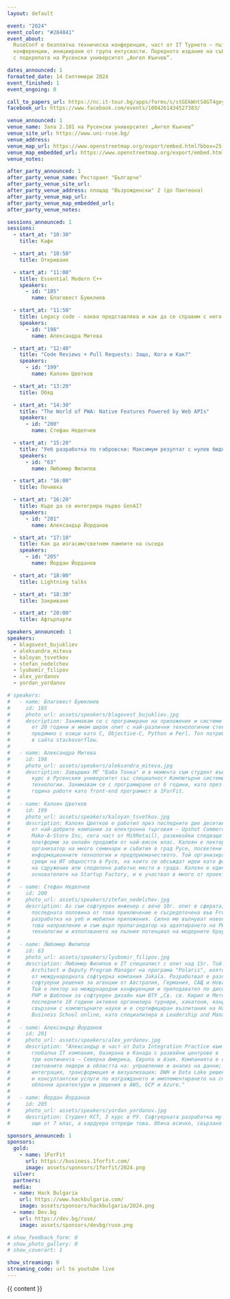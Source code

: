 ```yaml
---
layout: default

event: "2024"
event_color: "#284841"
event_about:
  RuseConf е безплатна техническа конференция, част от IT Турнето – пътуващи из България
  конференции, инициирани от група ентусиасти. Поредното издание на събитието се организира
  с подкрепата на Русенски университет „Ангел Кънчев“.

dates_announced: 1
formatted_date: 14 Септември 2024
event_finished: 1
event_ongoing: 0

call_to_papers_url: https://nc.it-tour.bg/apps/forms/s/stGEkWntS8GT4geydtAwG5Fb
facebook_url: https://www.facebook.com/events/1004261434527383/

venue_announced: 1
venue_name: Зала 2.101 на Русенски университет „Ангел Кънчев“
venue_site_url: https://www.uni-ruse.bg/
venue_address:
venue_map_url: https://www.openstreetmap.org/export/embed.html?bbox=25.967790484428406%2C43.85256793116109%2C25.975606441497803%2C43.85754637394966&amp;layer=mapnik&amp;marker=43.85505720450864%2C25.971698462963104
venue_map_embedded_url: https://www.openstreetmap.org/export/embed.html?bbox=25.967790484428406%2C43.85256793116109%2C25.975606441497803%2C43.85754637394966&amp;layer=mapnik&amp;marker=43.85505720450864%2C25.971698462963104
venue_notes:

after_party_announced: 1
after_party_venue_name: Ресторант "Българче"
after_party_venue_site_url:
after_party_venue_address: площад "Възрожденски" 2 (до Пантеона)
after_party_venue_map_url:
after_party_venue_map_embedded_url:
after_party_venue_notes:

sessions_announced: 1
sessions:
  - start_at: "10:30"
    title: Кафе

  - start_at: "10:50"
    title: Откриване

  - start_at: "11:00"
    title: Essential Modern C++
    speakers:
      - id: "185"
        name: Благовест Буюклиев

  - start_at: "11:50"
    title: Legacy code - какво представлява и как да се справим с него
    speakers:
      - id: "198"
        name: Александра Митева

  - start_at: "12:40"
    title: "Code Reviews + Pull Requests: Защо, Кога и Как?"
    speakers:
      - id: "199"
        name: Калоян Цветков

  - start_at: "13:20"
    title: Обяд

  - start_at: "14:30"
    title: "The World of PWA: Native Features Powered by Web APIs"
    speakers:
      - id: "200"
        name: Стефан Неделчев

  - start_at: "15:20"
    title: "Уеб разработка по габровски: Максимум резултат с нулев бюджет"
    speakers:
      - id: "63"
        name: Любомир Филипов

  - start_at: "16:00"
    title: Почивка

  - start_at: "16:20"
    title: Къде да се интегрира първо GenAI?
    speakers:
      - id: "201"
        name: Александър Йорданов

  - start_at: "17:10"
    title: Как да изгасим/светнем лампите на съседа
    speakers:
      - id: "205"
        name: Йордан Йорданов

  - start_at: "18:00"
    title: Lightning talks

  - start_at: "18:30"
    title: Закриване

  - start_at: "20:00"
    title: Афтърпарти

speakers_announced: 1
speakers:
  - blagovest_bujukliev
  - aleksandra_miteva
  - kaloyan_tsvetkov
  - stefan_nedelchev
  - lyubomir_filipov
  - alex_yordanov
  - yordan_yordanov

# speakers:
#   - name: Благовест Буюклиев
#     id: 185
#     photo_url: assets/speakers/blagovest_bujukliev.jpg
#     description: Занимавам се с програмиране на приложения и системи от повече
#       от 20 години и имам широк опит с най-различни технологични стекове и
#       предимно с езици като C, Objective-C, Python и Perl. Топ потребител от Русе
#       в сайта stackoverflow.
#
#   - name: Александра Митева
#     id: 198
#     photo_url: assets/speakers/aleksandra_miteva.jpg
#     description: Завърших МГ "Баба Тонка" и в момента съм студент във втори
#       курс в Русенския университет със специалност Компютърни системи и
#       технологии. Занимавам се с програмиране от 6 години, като през последната
#       година работя като front-end програмист в 1ForFit.
#
#   - name: Калоян Цветков
#     id: 199
#     photo_url: assets/speakers/kaloyan_tsvetkov.jpg
#     description: Калоян Цветков е работил през последните две десетилетия в една
#       от най-добрите компании за електронна търговия – Upshot Commerce (преди
#       Make-A-Store Inc, сега част от Mi9Retail), развивайки следващото поколение
#       платформи за онлайн продажби от най-висок клас. Калоян е лектор, спонсор и
#       организатор на много семинари и събития в град Русе, посветени на
#       информационните технологии и предприемачеството. Той организира първите
#       срещи на ИТ общността в Русе, на които се обсъждат идеи като формирането
#       на сдружение или споделено работно място в града. Калоян е един от
#       основателите на Startup Factory, и е участвал в много от проектите и идеите на сдружението.
#
#   - name: Стефан Неделчев
#     id: 200
#     photo_url: assets/speakers/stefan_nedelchev.jpg
#     description: Аз съм софтуерен инженер с вече 10г. опит в сферата, като
#       последната половина от това приключение е съсредоточена във Front-end
#       разработка на уеб и мобилни приложения. Силно ме вълнуват новостите в
#       това направление и съм върл пропагандатор на адаптирането на PWA
#       технологии и използването на пълния потенциал на модерните браузъри.
#
#   - name: Любомир Филипов
#     id: 63
#     photo_url: assets/speakers/lyubomir_filipov.jpg
#     description: Любомир Филипов e IT специалист с опит над 15г. Той е Group
#       Architect и Deputy Program Manager на програма "Polaris", която е част
#       от международната софтуерна компания Jakala. Разработвал е различни
#       софтуерни решения за агенции от Австралия, Германия, САЩ и Нова Зеландия.
#       Той е лектор на международни конференции и преподавател по дисциплините
#       PHP и Шаблони за софтуерен дизайн към ВТУ „Св. св. Кирил и Методий“. През
#       последните 10 години активно организира турнири, хакатони, конференции,
#       свързани с компютърните науки и е сертифициран възпитаник на Harvard
#       Business School online, като специализира в Leadership and Management.
#
#   - name: Александър Йорданов
#     id: 201
#     photo_url: assets/speakers/alex_yordanov.jpg
#     description: "Александър е част от Data Integration Practice към Адастра -
#       глобална IT компания, базирана в Канада с развойни центрове в
#       три континента – Северна Америка, Европа и Азия. Компанията е сред
#       световните лидери в областта на: управление и анализ на данни; тяхната
#       интеграция, трансформация и визуализация; DWH и Data Lake решения, както
#       и консултантски услуги по изграждането и имплементирането на специфични
#       облачни архитектури и решения в AWS, GCP и Azure."
#
#   - name: Йордан Йорданов
#     id: 205
#     photo_url: assets/speakers/yordan_yordanov.jpg
#     description: Студент КСТ, 3 курс в РУ. Софтуерната разработка му е страст
#       още от 7 клас, а хардуера отпреди това. Обича всичко, свързано с технологиите.

sponsors_announced: 1
sponsors:
  gold:
    - name: 1ForFit
      url: https://business.1forfit.com/
      image: assets/sponsors/1forfit/2024.png
  silver:
  partners:
  media:
  - name: Hack Bulgaria
    url: https://www.hackbulgaria.com/
    image: assets/sponsors/hackbulgaria/2024.png
  - name: Dev.bg
    url: https://dev.bg/ruse/
    image: assets/sponsors/devbg/ruse.png

# show_feedback_form: 0
# show_photo_gallery: 0
# show_coverart: 1

show_streaming: 0
streaming_code: url to youtube live
---
```


{{ content }}
